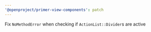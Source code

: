 ```yaml
---
'@openproject/primer-view-components': patch
---
```


Fix `NoMethodError` when checking if `ActionList::Divider`s are active
